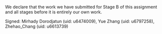 We declare that the work we have submitted for Stage B of this assignment and all stages before it is entirely our own work.

Signed: Mirhady Dorodjatun (uid: u6474009), Yue Zhang (uid: u6797258), Zhehao_Chang (uid: u6613739)
